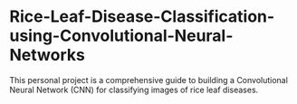# Rice-Leaf-Disease-Classification-using-Convolutional-Neural-Networks
This personal project is a comprehensive guide to building a Convolutional Neural Network (CNN) for classifying images of rice leaf diseases. 
